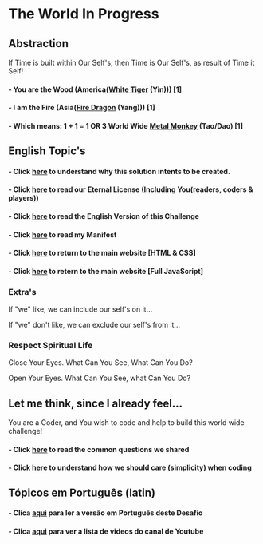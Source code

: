 # The World In Progress

## Abstraction
If Time is built within Our Self's, then Time is Our Self's, as result of Time it Self!

#### - You are the Wood (<b>America</b>([White Tiger](./letters/Tiger_America.md) (Yin))) [1] 
#### - I am the Fire (<b>Asia</b>([Fire Dragon](./letters/Dragon_Asia.md) (Yang))) [1]
#### - Which means: 1 + 1 = 1 OR 3 <b>World Wide</b> [Metal Monkey](./textos/README.md) (Tao/Dao) [1]

## English Topic's

#### - Click [here](./dao/README.md) to understand why this solution intents to be created. 

#### - Click [here](./letters/Eternal_License.md) to read our Eternal License (Including You(readers, coders & players))

#### - Click [here](./EN_EN/README.md) to read the English Version of this Challenge

#### - Click [here](./MANIFEST.md) to read my Manifest

#### - Click [here](https://wiki.odicforcesounds.com/art/index.html) to return to the main website [<b>HTML & CSS</b>]

#### - Click [here](https://wiki.odicforcesounds.com/DaoExpression/) to retern to the main website [<b>Full JavaScript</b>]

### Extra's

If "we" like, we can include our self's on it...

If "we" don't like, we can exclude our self's from it...

### Respect Spiritual Life

Close Your Eyes. What Can You See, What Can You Do?

Open Your Eyes. What Can You See, what Can You Do?

## Let me think, since I already feel...

You are a Coder, and You wish to code and help to build this world wide challenge!

#### - Click [here](./plan/Questions.md) to read the common questions we shared

#### - Click [here](./plan/psudoCode.md) to understand how we should care (simplicity) when coding

## Tópicos em Português (latin)

#### - Clica [aqui](./dm/README.md) para ler a versão em Português deste Desafio

#### - Clica [aqui](./tm/README.md) para ver a lista de videos do canal de Youtube
